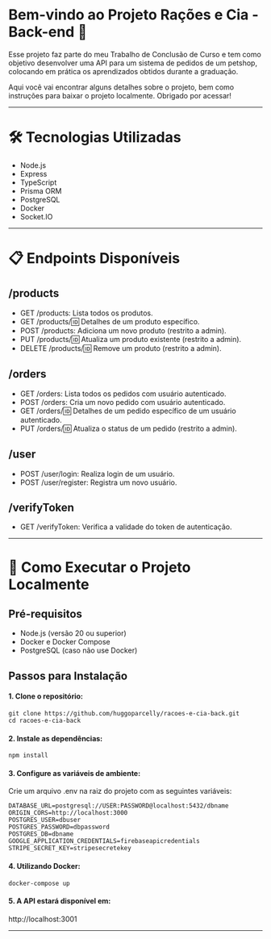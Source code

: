 # Bem-vindo ao Projeto Rações e Cia - Back-end 🐾

Esse projeto faz parte do meu Trabalho de Conclusão de Curso e tem como objetivo desenvolver uma API para um sistema de pedidos de um petshop, colocando em prática os aprendizados obtidos durante a graduação.

Aqui você vai encontrar alguns detalhes sobre o projeto, bem como instruções para baixar o projeto localmente.
Obrigado por acessar!

---

# 🛠️ Tecnologias Utilizadas

 - Node.js
 - Express
 - TypeScript
 - Prisma ORM
 - PostgreSQL
 - Docker
 - Socket.IO

---

# 📋 Endpoints Disponíveis

  ## /products
  - GET /products: Lista todos os produtos.
  - GET /products/:id: Detalhes de um produto específico.
  - POST /products: Adiciona um novo produto (restrito a admin).
  - PUT /products/:id: Atualiza um produto existente (restrito a admin).
  - DELETE /products/:id: Remove um produto (restrito a admin).
  ## /orders
  - GET /orders: Lista todos os pedidos com usuário autenticado.
  - POST /orders: Cria um novo pedido com usuário autenticado.
  - GET /orders/:id: Detalhes de um pedido específico de um usuário autenticado.
  - PUT /orders/:id: Atualiza o status de um pedido (restrito a admin).
  ## /user
  - POST /user/login: Realiza login de um usuário.
  - POST /user/register: Registra um novo usuário.
  ## /verifyToken
  - GET /verifyToken: Verifica a validade do token de autenticação.

---

# 🚀 Como Executar o Projeto Localmente

## Pré-requisitos
- Node.js (versão 20 ou superior)
- Docker e Docker Compose
- PostgreSQL (caso não use Docker)

## Passos para Instalação
#### 1. Clone o repositório:

```
git clone https://github.com/huggoparcelly/racoes-e-cia-back.git
cd racoes-e-cia-back
```

#### 2. Instale as dependências:

```
npm install
```

#### 3. Configure as variáveis de ambiente:

Crie um arquivo .env na raiz do projeto com as seguintes variáveis:

```
DATABASE_URL=postgresql://USER:PASSWORD@localhost:5432/dbname
ORIGIN_CORS=http://localhost:3000
POSTGRES_USER=dbuser
POSTGRES_PASSWORD=dbpassword
POSTGRES_DB=dbname
GOOGLE_APPLICATION_CREDENTIALS=firebaseapicredentials
STRIPE_SECRET_KEY=stripesecretekey
```

#### 4. Utilizando Docker:

``` 
docker-compose up
```

#### 5. A API estará disponível em:
http://localhost:3001
 
---
